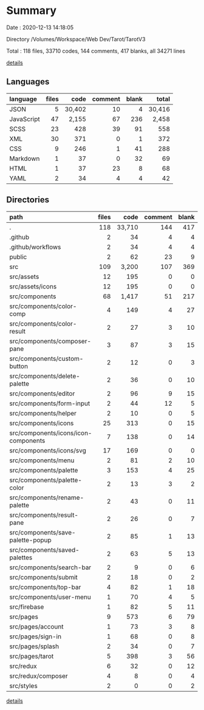 # Summary

Date : 2020-12-13 14:18:05

Directory /Volumes/Workspace/Web Dev/Tarot/TarotV3

Total : 118 files,  33710 codes, 144 comments, 417 blanks, all 34271 lines

[details](details.md)

## Languages
| language | files | code | comment | blank | total |
| :--- | ---: | ---: | ---: | ---: | ---: |
| JSON | 5 | 30,402 | 10 | 4 | 30,416 |
| JavaScript | 47 | 2,155 | 67 | 236 | 2,458 |
| SCSS | 23 | 428 | 39 | 91 | 558 |
| XML | 30 | 371 | 0 | 1 | 372 |
| CSS | 9 | 246 | 1 | 41 | 288 |
| Markdown | 1 | 37 | 0 | 32 | 69 |
| HTML | 1 | 37 | 23 | 8 | 68 |
| YAML | 2 | 34 | 4 | 4 | 42 |

## Directories
| path | files | code | comment | blank | total |
| :--- | ---: | ---: | ---: | ---: | ---: |
| . | 118 | 33,710 | 144 | 417 | 34,271 |
| .github | 2 | 34 | 4 | 4 | 42 |
| .github/workflows | 2 | 34 | 4 | 4 | 42 |
| public | 2 | 62 | 23 | 9 | 94 |
| src | 109 | 3,200 | 107 | 369 | 3,676 |
| src/assets | 12 | 195 | 0 | 0 | 195 |
| src/assets/icons | 12 | 195 | 0 | 0 | 195 |
| src/components | 68 | 1,417 | 51 | 217 | 1,685 |
| src/components/color-comp | 4 | 149 | 4 | 27 | 180 |
| src/components/color-result | 2 | 27 | 3 | 10 | 40 |
| src/components/composer-pane | 3 | 87 | 3 | 15 | 105 |
| src/components/custom-button | 2 | 12 | 0 | 3 | 15 |
| src/components/delete-palette | 2 | 36 | 0 | 10 | 46 |
| src/components/editor | 2 | 96 | 9 | 15 | 120 |
| src/components/form-input | 2 | 44 | 12 | 5 | 61 |
| src/components/helper | 2 | 10 | 0 | 5 | 15 |
| src/components/icons | 25 | 313 | 0 | 15 | 328 |
| src/components/icons/icon-components | 7 | 138 | 0 | 14 | 152 |
| src/components/icons/svg | 17 | 169 | 0 | 0 | 169 |
| src/components/menu | 2 | 81 | 2 | 10 | 93 |
| src/components/palette | 3 | 153 | 4 | 25 | 182 |
| src/components/palette-color | 2 | 13 | 3 | 2 | 18 |
| src/components/rename-palette | 2 | 43 | 0 | 11 | 54 |
| src/components/result-pane | 2 | 26 | 0 | 7 | 33 |
| src/components/save-palette-popup | 2 | 85 | 1 | 13 | 99 |
| src/components/saved-palettes | 2 | 63 | 5 | 13 | 81 |
| src/components/search-bar | 2 | 9 | 0 | 6 | 15 |
| src/components/submit | 2 | 18 | 0 | 2 | 20 |
| src/components/top-bar | 4 | 82 | 1 | 18 | 101 |
| src/components/user-menu | 1 | 70 | 4 | 5 | 79 |
| src/firebase | 1 | 82 | 5 | 11 | 98 |
| src/pages | 9 | 573 | 6 | 79 | 658 |
| src/pages/account | 1 | 73 | 3 | 8 | 84 |
| src/pages/sign-in | 1 | 68 | 0 | 8 | 76 |
| src/pages/splash | 2 | 34 | 0 | 7 | 41 |
| src/pages/tarot | 5 | 398 | 3 | 56 | 457 |
| src/redux | 6 | 32 | 0 | 12 | 44 |
| src/redux/composer | 4 | 8 | 0 | 4 | 12 |
| src/styles | 2 | 0 | 0 | 2 | 2 |

[details](details.md)